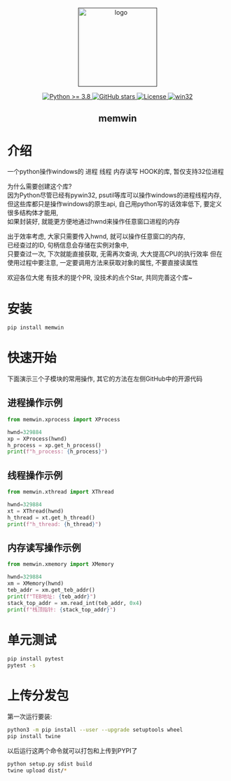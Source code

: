 <p align="center"><a href="" target="_blank" rel="noopener noreferrer"><img width="180" src="https://files.logomakr.com/8JOSeS-LogoMakr.png" alt="logo"></a></p>

<p align="center">
  <a href="https://www.python.org/downloads/">
    <img src="https://img.shields.io/badge/python-%3E%3D%203.8-blue" alt="Python >= 3.8">
  </a>
  <a href="https://github.com/decenfrontier/memwin/stargazers">
    <img src="https://img.shields.io/github/stars/decenfrontier/memwin?logo=ReverbNation&logoColor=rgba(255,255,255,.6)" alt="GitHub stars">
  </a>
  <a href="https://opensource.org/licenses/MIT">
    <img src="https://img.shields.io/badge/license-MIT-blue" alt="License">
  </a>
  <a href="https://en.wikipedia.org/wiki/Win32">
    <img src="https://img.shields.io/badge/platform-win32-blue" alt="win32">
  </a>
</p>


<h2 align="center">memwin</h2>

# 介绍
一个python操作windows的 进程 线程 内存读写 HOOK的库, 暂仅支持32位进程  

为什么需要创建这个库?   
因为Python尽管已经有pywin32, psutil等库可以操作windows的进程线程内存,   
但这些库都只是操作windows的原生api, 自己用python写的话效率低下, 要定义很多结构体才能用,   
如果封装好, 就能更方便地通过hwnd来操作任意窗口进程的内存  

出于效率考虑, 大家只需要传入hwnd, 就可以操作任意窗口的内存,   
已经查过的ID, 句柄信息会存储在实例对象中,   
只要查过一次, 下次就能直接获取, 无需再次查询, 大大提高CPU的执行效率
但在使用过程中要注意, 一定要调用方法来获取对象的属性, 不要直接读属性


欢迎各位大佬 有技术的提个PR, 没技术的点个Star, 共同完善这个库~


# 安装
```sh
pip install memwin
```

# 快速开始
下面演示三个子模块的常用操作, 其它的方法在左侧GitHub中的开源代码
## 进程操作示例
```python
from memwin.xprocess import XProcess

hwnd=329884
xp = XProcess(hwnd)
h_process = xp.get_h_process()
print(f"h_process: {h_process}")
```

## 线程操作示例
```python
from memwin.xthread import XThread

hwnd=329884
xt = XThread(hwnd)
h_thread = xt.get_h_thread()
print(f"h_thread: {h_thread}")
```

## 内存读写操作示例
```python
from memwin.xmemory import XMemory

hwnd=329884
xm = XMemory(hwnd)
teb_addr = xm.get_teb_addr()
print(f"TEB地址: {teb_addr}")
stack_top_addr = xm.read_int(teb_addr, 0x4)
print(f"栈顶指针: {stack_top_addr}")
```

# 单元测试
```sh
pip install pytest
pytest -s
```

# 上传分发包
第一次运行要装:
```sh
python3 -m pip install --user --upgrade setuptools wheel
pip install twine
```
以后运行这两个命令就可以打包和上传到PYPI了
```sh
python setup.py sdist build
twine upload dist/*
```